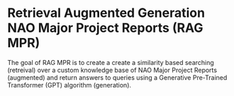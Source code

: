 # Retrieval Augmented Generation NAO Major Project Reports (RAG MPR)

The goal of RAG MPR is to create a create a similarity based searching (retreival) over a custom knowledge base of NAO Major Project Reports (augmented) and return answers to queries using a Generative Pre-Trained Transformer (GPT) algorithm (generation).